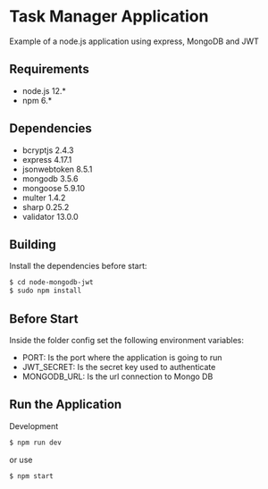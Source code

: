 # Task Manager Application

Example of a node.js application using express, MongoDB and JWT

## Requirements

- node.js 12.*
- npm 6.*

## Dependencies

- bcryptjs 2.4.3
- express 4.17.1
- jsonwebtoken 8.5.1
- mongodb 3.5.6
- mongoose 5.9.10
- multer 1.4.2
- sharp 0.25.2
- validator 13.0.0

## Building

Install the dependencies before start:

```sh
$ cd node-mongodb-jwt
$ sudo npm install
```
## Before Start

Inside the folder config set the following environment variables:

- PORT: Is the port where the application is going to run
- JWT_SECRET: Is the secret key used to authenticate
- MONGODB_URL: Is the url connection to Mongo DB

## Run the Application

Development

```sh
$ npm run dev
```

or use

```sh
$ npm start
```
